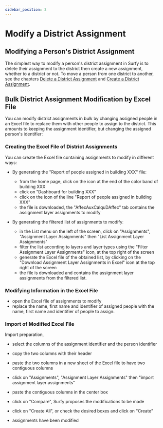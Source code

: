 ```yaml
---
sidebar_position: 2
---
```

# Modify a District Assignment

## Modifying a Person's District Assignment

The simplest way to modify a person's district assignment in Surfy is to delete their assignment to the district then create a new assignment, whether to a district or not.
To move a person from one district to another, see the chapters [Delete a District Assignment](/en/docs/tutorials/affectations/dimensiontoperson/delete.md) and [Create a District Assignment](/en/docs/tutorials/affectations/dimensiontoperson/create.md).


## Bulk District Assignment Modification by Excel File

You can modify district assignments in bulk by changing assigned people in an Excel file to replace them with other people to assign to the district. This amounts to keeping the assignment identifier, but changing the assigned person's identifier:

### Creating the Excel File of District Assignments

You can create the Excel file containing assignments to modify in different ways:

-   By generating the "Report of people assigned in building XXX" file: 

    -   from the home page, click on the icon at the end of the color band of building XXX
    -   click on "Dashboard for building XXX"
    -   click on the icon of the line "Report of people assigned in building XXX" 
    -   the file is downloaded, the "AffecAuxCalquDAffec" tab contains the assignment layer assignments to modify

-   By generating the filtered list of assignments to modify:

    -   in the List menu on the left of the screen, click on "Assignments", "Assignment Layer Assignments" then "List Assignment Layer Assignments"
    -  filter the list according to layers and layer types using the "Filter Assignment Layer Assignments" icon, at the top right of the screen
    -  generate the Excel file of the obtained list, by clicking on the "Download Assignment Layer Assignments in Excel" icon at the top right of the screen
    -   the file is downloaded and contains the assignment layer assignments from the filtered list.


### Modifying Information in the Excel File

-   open the Excel file of assignments to modify
-   replace the name, first name and identifier of assigned people with the name, first name and identifier of people to assign.


### Import of Modified Excel File

Import preparation,

-   select the columns of the assignment identifier and the person identifier
-   copy the two columns with their header
-   paste the two columns in a new sheet of the Excel file to have two contiguous columns

-   click on "Assignments", "Assignment Layer Assignments" then "import assignment layer assignments"
-   paste the contiguous columns in the center box
-   click on "Compare", Surfy proposes the modifications to be made
-   click on "Create All", or check the desired boxes and click on "Create"
-   assignments have been modified

